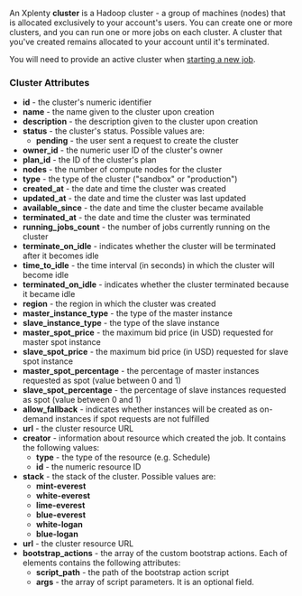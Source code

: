 An Xplenty **cluster** is a Hadoop cluster - a group of machines (nodes) that is allocated exclusively to your account's users. You can create one or more clusters, and you can run one or more jobs on each cluster. A cluster that you've created remains allocated to your account until it's terminated.

You will need to provide an active cluster when [starting a new job](https://github.com/xplenty/xplenty-api-doc-v2/blob/master/sections/run-job.md).

### Cluster Attributes

* **id** - the cluster's numeric identifier
* **name** - the name given to the cluster upon creation
* **description** - the description given to the cluster upon creation
* **status** - the cluster's status. Possible values are:
    * **pending** - the user sent a request to create the cluster
* **owner_id** - the numeric user ID of the cluster's owner
* **plan_id** - the ID of the cluster's plan
* **nodes** - the number of compute nodes for the cluster
* **type** - the type of the cluster ("sandbox" or "production")
* **created_at** - the date and time the cluster was created
* **updated_at** - the date and time the cluster was last updated
* **available_since** - the date and time the cluster became available
* **terminated_at** - the date and time the cluster was terminated
* **running_jobs_count** - the number of jobs currently running on the cluster
* **terminate_on_idle** - indicates whether the cluster will be terminated after it becomes idle
* **time_to_idle** - the time interval (in seconds) in which the cluster will become idle
* **terminated_on_idle** - indicates whether the cluster terminated because it became idle
* **region** - the region in which the cluster was created
* **master_instance_type** - the type of the master instance
* **slave_instance_type** - the type of the slave instance
* **master_spot_price** - the maximum bid price (in USD) requested for master spot instance
* **slave_spot_price** - the maximum bid price (in USD) requested for slave spot instance
* **master_spot_percentage** - the percentage of master instances requested as spot (value between 0 and 1)
* **slave_spot_percentage** - the percentage of slave instances requested as spot (value between 0 and 1)
* **allow_fallback** - indicates whether instances will be created as on-demand instances if spot requests are not fulfilled
* **url** - the cluster resource URL
* **creator** - information about resource which created the job. It contains the following values:
  * **type** - the type of the resource (e.g. Schedule)
  * **id** - the numeric resource ID
* **stack** - the stack of the cluster. Possible values are:
  * **mint-everest**
  * **white-everest**
  * **lime-everest**
  * **blue-everest**
  * **white-logan**
  * **blue-logan**
* **url** - the cluster resource URL
* **bootstrap_actions** - the array of the custom bootstrap actions. Each of elements contains the following attributes:
  * **script_path** - the path of the bootstrap action script
  * **args** - the array of script parameters. It is an optional field.
